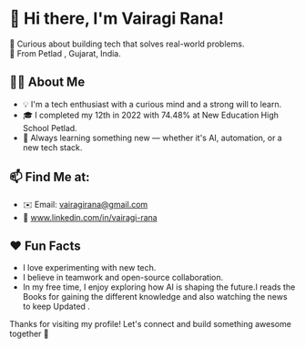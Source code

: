 # 👋 Hi there, I'm Vairagi Rana!

🎯 Curious about building tech that solves real-world problems.   
📍 From Petlad , Gujarat, India.

## 👨‍💻 About Me

- 💡 I'm a tech enthusiast with a curious mind and a strong will to learn.
- 🎓 I completed my 12th in 2022 with 74.48% at New Education High School Petlad.
- 🌱 Always learning something new — whether it's AI, automation, or a new tech stack.

## 📫 Find Me at:

- ✉️ Email: vairagirana@gmail.com  
- 🔗 www.linkedin.com/in/vairagi-rana



## ❤️ Fun Facts

- I love experimenting with new tech.
- I believe in teamwork and open-source collaboration.
- In my free time, I enjoy exploring how AI is shaping the future.I reads the Books for gaining the different knowledge and also watching the news to keep Updated . 

Thanks for visiting my profile! Let's connect and build something awesome together 🚀
